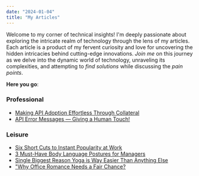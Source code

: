 ```yaml
---
date: "2024-01-04"
title: "My Articles"
---
```

Welcome to my corner of technical insights! I'm deeply passionate about exploring the intricate realm of technology through the lens of my articles. Each article is a product of my fervent curiosity and love for uncovering the hidden intricacies behind cutting-edge innovations. *Join me* on this journey as we delve into the dynamic world of technology, unraveling its complexities, and attempting to *find solutions* while discussing the *pain points*. 

**Here you go**:
### Professional
* <a href="https://medium.com/@ArifMohammed/making-api-adoption-effortless-through-collateral-72faf64eaeef" target="_blank">Making API Adoption Effortless Through Collateral</a>
* <a href="https://medium.com/@ArifMohammed/api-error-messages-giving-a-human-touch-5d9fc3ceeac0" target="_blank">API Error Messages — Giving a Human Touch!</a>

### Leisure
*  <a href="https://www.linkedin.com/pulse/20140712083222-30278136-six-short-cuts-to-instant-popularity-at-work/" target="_blank">Six Short Cuts to Instant Popularity at Work</a>
* <a href="https://www.linkedin.com/pulse/3-must-have-body-language-postures-managers-arif-mohammed/" target="_blank">3 Must-Have Body Language Postures for Managers</a>
* <a href="https://medium.com/@ArifMohammed/one-single-biggest-reason-yoga-is-way-easier-than-anything-else-c2244f9ff49d" target="_blank">Single Biggest Reason Yoga is Way Easier Than Anything Else</a>
* <a href="https://www.linkedin.com/pulse/20141021174351-30278136-why-office-romance-needs-a-fair-chance" target=_blank>"Why Office Romance Needs a Fair Chance?</a>